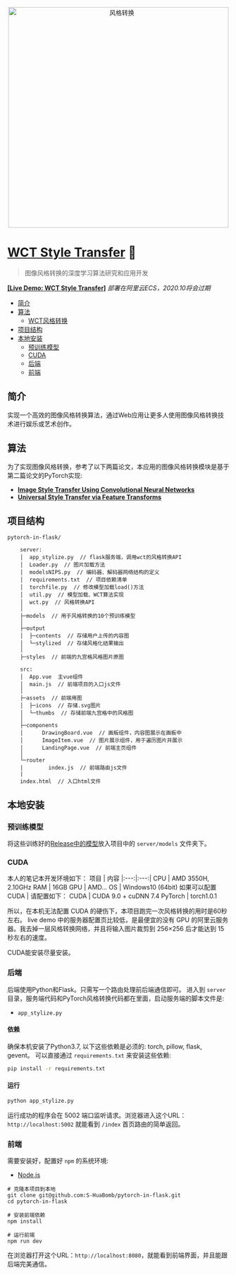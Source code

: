 ﻿<p align="center">
  <img src="https://img-blog.csdnimg.cn/2020061911515938.png" width="500px" alt="风格转换">
</p>


# [WCT Style Transfer](https://github.com/S-HuaBomb/pytorch-in-flask) :art:

> 图像风格转换的深度学习算法研究和应用开发

[**[Live Demo: WCT Style Transfer]**](http://wct.shbang.ink) *部署在阿里云ECS，2020.10将会过期*


* [简介](#简介)
* [算法](#算法)
  + [WCT风格转换](#WCT风格转换)
* [项目结构](#项目结构)
* [本地安装](#本地安装)
  + [预训练模型](#预训练模型)
  + [CUDA](#CUDA)
  + [后端](#后端)
  + [前端](#前端)


## 简介

实现一个高效的图像风格转换算法，通过Web应用让更多人使用图像风格转换技术进行娱乐或艺术创作。


## 算法

为了实现图像风格转换，参考了以下两篇论文，本应用的图像风格转换模块是基于第二篇论文的PyTorch实现:

- [**Image Style Transfer Using Convolutional Neural Networks**](http://openaccess.thecvf.com/content_cvpr_2016/papers/Gatys_Image_Style_Transfer_CVPR_2016_paper.pdf)
- [**Universal Style Transfer via Feature Transforms**](https://arxiv.org/pdf/1705.08086v2.pdf)

## 项目结构
```
pytorch-in-flask/

	server:
	│  app_stylize.py  // flask服务端，调用wct的风格转换API
	│  Loader.py  // 图片加载方法
	│  modelsNIPS.py  // 编码器、解码器网络结构的定义
	│  requirements.txt  // 项目依赖清单
	│  torchfile.py  // 修改模型加载load()方法
	│  util.py  // 模型加载、WCT算法实现
	│  wct.py  // 风格转换API
	│
	├─models  // 用于风格转换的10个预训练模型
	│
	├─output
	│  ├─contents  // 存储用户上传的内容图
	│  └─stylized  // 存储风格化结果输出
	│
	├─styles  // 前端的九宫格风格图片原图
	
	src:
	│  App.vue  主vue组件
	│  main.js  // 前端项目的入口js文件
	│
	├─assets  // 前端用图
	│  ├─icons  // 存储.svg图片
	│  └─thumbs  // 存储前端九宫格中的风格图
	│
	├─components
	│      DrawingBoard.vue  // 画板组件，内容图展示在画板中
	│      ImageItem.vue  // 图片展示组件，用于遍历图片并展示
	│      LandingPage.vue  // 前端主页组件
	│
	└─router
	|        index.js  // 前端路由js文件
	|       
	index.html  // 入口html文件
```
 
## 本地安装
### 预训练模型
将这些训练好的[Release中的模型](https://github.com/S-HuaBomb/pytorch-in-flask/releases/tag/v1.1)放入项目中的 `server/models` 文件夹下。

### CUDA
本人的笔记本开发环境如下：
项目 | 内容
|:---:|:---:|
CPU | AMD 3550H, 2.10GHz
RAM | 16GB
GPU | AMD...
OS | Windows10 (64bit)
如果可以配置CUDA | 请配置如下：
CUDA | CUDA 9.0 + cuDNN 7.4
PyTorch | torch1.0.1

所以，在本机无法配置 CUDA 的硬伤下，本项目跑完一次风格转换的用时是60秒左右。 live demo 中的服务器配置页比较低，是最便宜的没有 GPU 的阿里云服务器。我去掉一层风格转换网络，并且将输入图片裁剪到 256×256 后才能达到 15 秒左右的速度。

CUDA能安装尽量安装。

### 后端

后端使用Python和Flask。只需写一个路由处理前后端通信即可。
进入到 `server` 目录，服务端代码和PyTorch风格转换代码都在里面，启动服务端的脚本文件是:
- `app_stylize.py`

#### 依赖

确保本机安装了Python3.7, 以下这些依赖是必须的: torch, pillow, flask, gevent。
可以直接通过 `requirements.txt` 来安装这些依赖:

```bash
pip install -r requirements.txt
```

#### 运行

```bash
python app_stylize.py
```

运行成功的程序会在 5002 端口监听请求。浏览器进入这个URL：`http://localhost:5002` 就能看到 `/index` 首页路由的简单返回。

### 前端

需要安装好，配置好 `npm` 的系统环境:

- [Node.js](https://nodejs.org)

```
# 克隆本项目到本地
git clone git@github.com:S-HuaBomb/pytorch-in-flask.git
cd pytorch-in-flask

# 安装前端依赖
npm install

# 运行前端
npm run dev
```

在浏览器打开这个URL：`http://localhost:8080`，就能看到前端界面，并且能跟后端完美通信。

